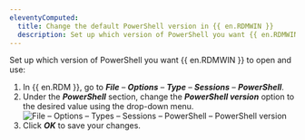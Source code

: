 ```yaml
---
eleventyComputed:
  title: Change the default PowerShell version in {{ en.RDMWIN }}
  description: Set up which version of PowerShell you want {{ en.RDMWIN }} to open and use.
---
```

Set up which version of PowerShell you want {{ en.RDMWIN }} to open and use:

1. In {{ en.RDM }}, go to ***File*** – ***Options*** – ***Type*** – ***Sessions*** – ***PowerShell***.
1. Under the ***PowerShell*** section, change the ***PowerShell version*** option to the desired value using the drop-down menu.
![File – Options – Types – Sessions  – PowerShell – PowerShell version](https://cdnweb.devolutions.net/docs/docs_en_kb_KB6162.png)
1. Click ***OK*** to save your changes.
